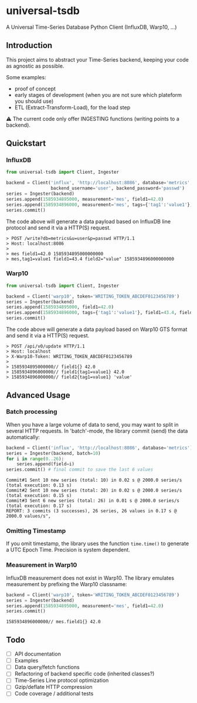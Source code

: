 # universal-tsdb
A Universal Time-Series Database Python Client (InfluxDB, Warp10, ...)


## Introduction
This project aims to abstract your Time-Series backend, keeping your code as agnostic as possible.

Some examples:
 - proof of concept
 - early stages of development (when you are not sure which plateform you should use)
 - ETL (Extract-Transform-Load), for the load step

:warning: The current code only offer INGESTING functions (writing points to a backend).


## Quickstart

### InfluxDB
```python
from universal-tsdb import Client, Ingester

backend = Client('influx', 'http://localhost:8086', database='metrics',
                 backend_username='user', backend_password='passwd')
series = Ingester(backend)
series.append(1585934895000, measurement='mes', field1=42.0)
series.append(1585934896000, measurement='mes', tags={'tag1':'value1'}, field1=43.4, field2='value')
series.commit()
```
The code above will generate a data payload based on InfluxDB line protocol
and send it via a HTTP(S) request.
```
> POST /write?db=metrics&u=user&p=passwd HTTP/1.1
> Host: localhost:8086
>
> mes field1=42.0 1585934895000000000
> mes,tag1=value1 field1=43.4 field2="value" 1585934896000000000
```

### Warp10
```python
from universal-tsdb import Client, Ingester

backend = Client('warp10', token='WRITING_TOKEN_ABCDEF0123456789')
series = Ingester(backend)
series.append(1585934895000, field1=42.0)
series.append(1585934896000, tags={'tag1':'value1'}, field1=43.4, field2='value')
series.commit()
```
The code above will generate a data payload based on Warp10 GTS format
and send it via a HTTP(S) request.
```
> POST /api/v0/update HTTP/1.1
> Host: localhost
> X-Warp10-Token: WRITING_TOKEN_ABCDEF0123456789
>
> 1585934895000000// field1{} 42.0
> 1585934896000000// field1{tag1=value1} 42.0
> 1585934896000000// field2{tag1=value1} 'value'
```


## Advanced Usage

### Batch processing
When you have a large volume of data to send, you may want to split in several HTTP requests.
In 'batch'-mode, the library commit (send) the data automatically:
```python
backend = Client('influx', 'http://localhost:8086', database='metrics')
series = Ingester(backend, batch=10)
for i in range(0..26):
    series.append(field=i)
series.commit() # final commit to save the last 6 values
```
```
Commit#1 Sent 10 new series (total: 10) in 0.02 s @ 2000.0 series/s (total execution: 0.13 s)
Commit#2 Sent 10 new series (total: 20) in 0.02 s @ 2000.0 series/s (total execution: 0.15 s)
Commit#3 Sent 6 new series (total: 26) in 0.01 s @ 2000.0 series/s (total execution: 0.17 s)
REPORT: 3 commits (3 successes), 26 series, 26 values in 0.17 s @ 2000.0 values/s",
```

### Omitting Timestamp
If you omit timestamp, the library uses the function `time.time()`
to generate a UTC Epoch Time. Precision is system dependent.

### Measurement in Warp10
InfluxDB measurement does not exist in Warp10.
The library emulates measurement by prefixing the Warp10 classname:
```python
backend = Client('warp10', token='WRITING_TOKEN_ABCDEF0123456789')
series = Ingester(backend)
series.append(1585934895000, measurement='mes', field1=42.0) 
series.commit()
```
```
1585934896000000// mes.field1{} 42.0 
```


## Todo
- [ ] API documentation
- [ ] Examples
- [ ] Data query/fetch functions
- [ ] Refactoring of backend specific code (inherited classes?)
- [ ] Time-Series Line protocol optimization
- [ ] Gzip/deflate HTTP compression
- [ ] Code coverage / additional tests
